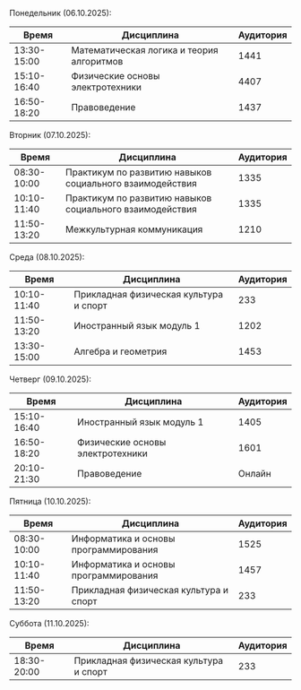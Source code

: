 Понедельник (06.10.2025):
    
| Время       | Дисциплина                                | Аудитория |
| ----------- | ----------------------------------------- | --------- |
| 13:30-15:00 | Математическая логика и теория алгоритмов | 1441      |
| 15:10-16:40 | Физические основы электротехники          | 4407      |
| 16:50-18:20 | Правоведение                              | 1437      |
    
Вторник (07.10.2025):

| Время       | Дисциплина                                               | Аудитория |
| ----------- | -------------------------------------------------------- | --------- |
| 08:30-10:00 | Практикум по развитию навыков социального взаимодействия | 1335      |
| 10:10-11:40 | Практикум по развитию навыков социального взаимодействия | 1335      |
| 11:50-13:20 | Межкультурная коммуникация                               | 1210      |

Среда (08.10.2025):

| Время       | Дисциплина                             | Аудитория |
| ----------- | -------------------------------------- | --------- |
| 10:10-11:40 | Прикладная физическая культура и спорт | 233       |
| 11:50-13:20 | Иностранный язык модуль 1              | 1202      |
| 13:30-15:00 | Алгебра и геометрия                    | 1453      |

Четверг (09.10.2025):

| Время       | Дисциплина                       | Аудитория |
| ----------- | -------------------------------- | --------- |
| 15:10-16:40 | Иностранный язык модуль 1        | 1405      |
| 16:50-18:20 | Физические основы электротехники | 1601      |
| 20:10-21:30 | Правоведение                     | Онлайн    |

Пятница (10.10.2025):

| Время       | Дисциплина                             | Аудитория |
| ----------- | -------------------------------------- | --------- |
| 08:30-10:00 | Информатика и основы программирования  | 1525      |
| 10:10-11:40 | Информатика и основы программирования  | 1457      |
| 11:50-13:20 | Прикладная физическая культура и спорт | 233       |


Суббота (11.10.2025):

| Время       | Дисциплина                             | Аудитория |
| ----------- | -------------------------------------- | --------- |
| 18:30-20:00 | Прикладная физическая культура и спорт | 233       |